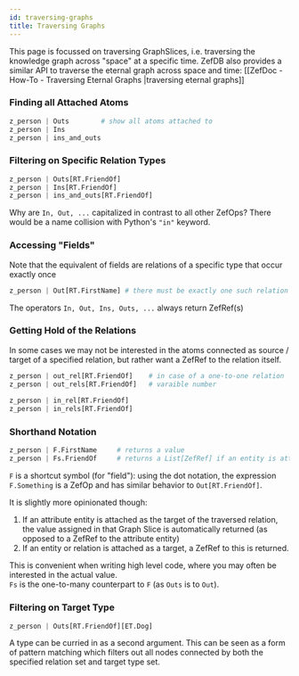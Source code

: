 ```yaml
---
id: traversing-graphs
title: Traversing Graphs
---
```


  
This page is focussed on traversing GraphSlices, i.e. traversing the knowledge graph across "space" at a specific time. ZefDB also provides a similar API to traverse the eternal graph across space and time: [[ZefDoc - How-To - Traversing Eternal Graphs |traversing eternal graphs]]  
  
  
### Finding all Attached Atoms  
```python  
z_person | Outs        # show all atoms attached to   
z_person | Ins  
z_person | ins_and_outs  
```  
  
  
### Filtering on Specific Relation Types  
```python  
z_person | Outs[RT.FriendOf]  
z_person | Ins[RT.FriendOf]  
z_person | ins_and_outs[RT.FriendOf]  
```  
  
Why are `In, Out, ...` capitalized in contrast to all other ZefOps? There would be a name collision with Python's `"in"` keyword.  
  
  
### Accessing "Fields"  
Note that the equivalent of fields are relations of a specific type that occur exactly once  
```python  
z_person | Out[RT.FirstName] # there must be exactly one such relation  
```  
The operators `In, Out, Ins, Outs, ...` always return ZefRef(s)  
  
  
  
### Getting Hold of the Relations  
In some cases we may not be interested in the atoms connected as source / target of a specified relation, but rather want a ZefRef to the relation itself.  
```python  
z_person | out_rel[RT.FriendOf]    # in case of a one-to-one relation  
z_person | out_rels[RT.FriendOf]   # varaible number  
  
z_person | in_rel[RT.FriendOf]  
z_person | in_rels[RT.FriendOf]  
```  
  
  
  
### Shorthand Notation  
```python  
z_person | F.FirstName     # returns a value  
z_person | Fs.FriendOf     # returns a List[ZefRef] if an entity is attached  
```  
`F` is a shortcut symbol (for "field"): using the dot notation, the expression `F.Something` is a ZefOp and has similar behavior to `Out[RT.FriendOf]`.  
  
It is slightly more opinionated though:   
1. If an attribute entity is attached as the target of the traversed relation, the value assigned in that Graph Slice is automatically returned (as opposed to a ZefRef to the attribute entity)  
2. If an entity or relation is attached as a target, a ZefRef to this is returned.  
  
This is convenient when writing high level code, where you may often be interested in the actual value.  
`Fs` is the one-to-many counterpart to `F` (as `Outs` is to `Out`).  
  
  
  
### Filtering on Target Type  
```python  
z_person | Outs[RT.FriendOf][ET.Dog]  
```  
A type can be curried in as a second argument. This can be seen as a form of pattern matching which filters out all nodes connected by both the specified relation set and target type set.  
  
  
